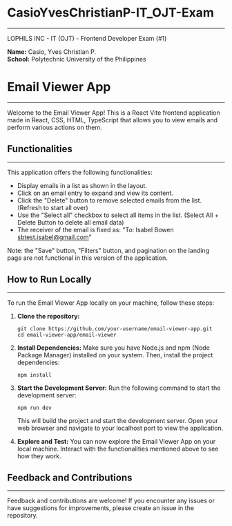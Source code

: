 # CasioYvesChristianP-IT_OJT-Exam

---

LOPHILS INC - IT (OJT) - Frontend Developer Exam (#1)

<b>Name:</b> Casio, Yves Christian P.
<br>
<b>School:</b> Polytechnic University of the Philippines

# Email Viewer App

---

Welcome to the Email Viewer App! This is a React Vite frontend application made in React, CSS, HTML, TypeScript that allows you to view emails and perform various actions on them.

## Functionalities

---

This application offers the following functionalities:

- Display emails in a list as shown in the layout.
- Click on an email entry to expand and view its content.
- Click the "Delete" button to remove selected emails from the list. (Refresh to start all over)
- Use the "Select all" checkbox to select all items in the list. (Select All + Delete Button to delete all email data)
- The receiver of the email is fixed as: "To: Isabel Bowen <sbtest.isabel@gmail.com>"

Note: the "Save" button, "Filters" button, and pagination on the landing page are not functional in this version of the application.

## How to Run Locally

---

To run the Email Viewer App locally on your machine, follow these steps:

1. **Clone the repository:**

   ```
   git clone https://github.com/your-username/email-viewer-app.git
   cd email-viewer-app/email-viewer
   ```

2. **Install Dependencies:**
   Make sure you have Node.js and npm (Node Package Manager) installed on your system. Then, install the project dependencies:

   ```
   npm install
   ```

3. **Start the Development Server:**
   Run the following command to start the development server:

   ```
   npm run dev
   ```

   This will build the project and start the development server. Open your web browser and navigate to your localhost port to view the application.

4. **Explore and Test:**
   You can now explore the Email Viewer App on your local machine. Interact with the functionalities mentioned above to see how they work.

## Feedback and Contributions

---

Feedback and contributions are welcome! If you encounter any issues or have suggestions for improvements, please create an issue in the repository.
